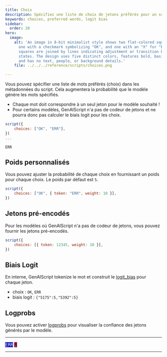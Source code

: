 ```yaml
---
title: Choix
description: Spécifiez une liste de choix de jetons préférés pour un script.
keywords: choices, preferred words, logit bias
sidebar:
  order: 20
hero:
  image:
    alt: 'An image in 8-bit minimalist style shows two flat-colored square tokens:
      one with a checkmark symbolizing "OK", and one with an "X" for "ERR". The
      squares are joined by lines indicating adjustment or transition between
      states. The design uses five distinct colors, features bold, basic shapes,
      and has no text, people, or background details.'
    file: ../../../reference/scripts/choices.png

---
```


Vous pouvez spécifier une liste de mots préférés (choix) dans les métadonnées du script. Cela augmentera la probabilité que le modèle génère les mots spécifiés.

* Chaque mot doit correspondre à un seul jeton pour le modèle souhaité !
* Pour certains modèles, GenAIScript n'a pas de codeur de jetons et ne pourra donc pas calculer le biais logit pour les choix.

```js
script({
    choices: ["OK", "ERR"],
})
...
```

```text
ERR
```

## Poids personnalisés

Vous pouvez ajuster la probabilité de chaque choix en fournissant un poids pour chaque choix.
Le poids par défaut est `5`.

```js '{ token: "ERR", weight: 10 }'
script({
    choices: ["OK", { token: "ERR", weight: 10 }],
})
```

## Jetons pré-encodés

Pour les modèles où GenAIScript n'a pas de codeur de jetons, vous pouvez fournir les jetons pré-encodés.

```js
script({
    choices: [{ token: 12345, weight: 10 }],
})
```

## Biais Logit

En interne, GenAIScript tokenize le mot et construit le [logit\_bias](https://help.openai.com/en/articles/5247780-using-logit-bias-to-alter-token-probability-with-the-openai-api) pour chaque jeton.

* choix : `OK`, `ERR`
* biais logit : `{"5175":5,"5392":5}`

## Logprobs

Vous pouvez activer [logprobs](../../../reference/reference/scripts/logprobs/) pour visualiser la confiance des jetons générés par le modèle.

***

<span class="logprobs" title="100% (-0.000003)" style="background: rgb(0, 0, 180); color: white; white-space: pre; font-family: monospace;">ERR</span>
<span class="logprobs" title="32.07% (-1.14)" style="background: rgb(122, 0, 58); color: white; white-space: pre; font-family: monospace;">.</span>

***
